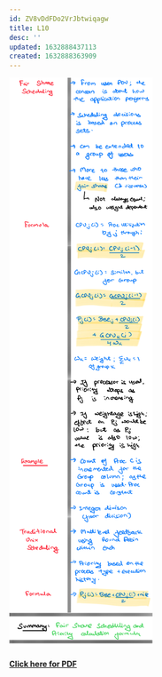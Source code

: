 ```yaml
---
id: ZV8vDdFDo2VrJbtwiqagw
title: L10
desc: ''
updated: 1632888437113
created: 1632888363909
---
```


![](assets/images/L10_OS_Image.PNG) 

#### [Click here for PDF](/assets/L10_OS.pdf)

